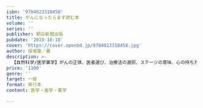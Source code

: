 ```yaml
---
isbn: '9784023318458'
title: がんになったらまず読む本
volume: ''
series: ''
publisher: 朝日新聞出版
pubdate: '2019-10-18'
cover: 'https://cover.openbd.jp/9784023318458.jpg'
author: 保坂隆／著
description: >-
  【自然科学/医学薬学】がんの正体、医者選び、治療法の選択、ステージの意味、心の持ち方など。２人に１人ががんになる時代だからこそ、がんを告知された際に患者として最低限知っておきたい基本の知識を、がん患者と向き合ってきた精神科医がやさしく解説。
price: '1100'
genre: ''
target: 一般
format: 単行本
content: 医学・歯学・薬学

---
```

